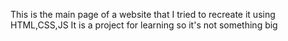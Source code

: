 This is the main page of a website that I tried to recreate it using HTML,CSS,JS 
It is a project for learning so it's not something big 

